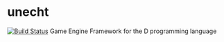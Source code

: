 # unecht
[![Build Status](https://travis-ci.org/Extrawurst/unecht.svg)](https://travis-ci.org/Extrawurst/unecht)
Game Engine Framework for the D programming language
